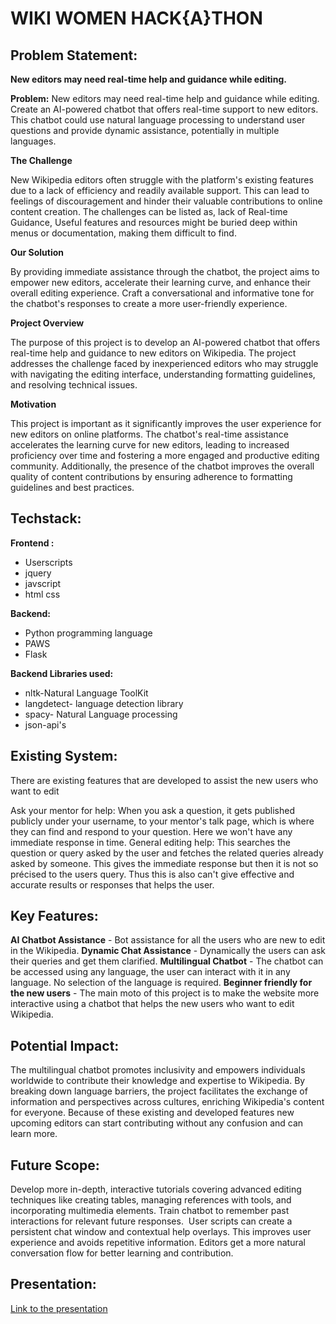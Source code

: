 # WIKI WOMEN HACK{A}THON

## **Problem Statement:**

**New editors may need real-time help and guidance while editing.**

**Problem:** New editors may need real-time help and guidance while editing. Create an AI-powered chatbot that offers real-time support to new editors. This chatbot could use natural language processing to understand user questions and provide dynamic assistance, potentially in multiple languages.

**The Challenge**

New Wikipedia editors often struggle with the platform's existing features due to a lack of efficiency and readily available support.
This can lead to feelings of discouragement and hinder their valuable contributions to online content creation.
The challenges can be listed as, lack of Real-time Guidance, Useful features and resources might be buried deep within menus or documentation, making them difficult to find.

**Our Solution**

By providing immediate assistance through the chatbot, the project aims to empower new editors, accelerate their learning curve, and enhance their overall editing experience.
Craft a conversational and informative tone for the chatbot's responses to create a more user-friendly experience.

**Project Overview**

The purpose of this project is to develop an AI-powered chatbot that offers real-time help and guidance to new editors on Wikipedia.
The project addresses the challenge faced by inexperienced editors who may struggle with navigating the editing interface, understanding formatting guidelines, and resolving technical issues.

**Motivation**

This project is important as it significantly improves the user experience for new editors on online platforms.
The chatbot's real-time assistance accelerates the learning curve for new editors, leading to increased proficiency over time and fostering a more engaged and productive editing community.
Additionally, the presence of the chatbot improves the overall quality of content contributions by ensuring adherence to formatting guidelines and best practices.

## **Techstack:**

**Frontend :**

- Userscripts
- jquery
- javscript
- html
css

**Backend:**

- Python programming language
- PAWS
- Flask

**Backend Libraries used:**

- nltk-Natural Language ToolKit
- langdetect- language detection library
- spacy- Natural Language processing
- json-api's

## **Existing System:**

There are existing features that are developed to assist the new users who want to edit

Ask your mentor for help: When you ask a question, it gets published publicly under your username, to your mentor's talk page, which is where they can find and respond to your question. Here we won't have any immediate response in time.
General editing help: This searches the question or query asked by the user and fetches the related queries already asked by someone. This gives the immediate response but then it is not so précised to the users query. Thus this is also can't give effective and accurate results or responses that helps the user.

## **Key Features:**

**AI Chatbot Assistance** - Bot assistance for all the users who are new to edit in the Wikipedia.
**Dynamic Chat Assistance** - Dynamically the users can ask their queries and get them clarified.
**Multilingual Chatbot** - The chatbot can be accessed using any language, the user can interact with it in any language. No selection of the language is required.
**Beginner friendly for the new users** - The main moto of this project is to make the website more interactive using a chatbot that helps the new users who want to edit Wikipedia.

## **Potential Impact:**

The multilingual chatbot promotes inclusivity and empowers individuals worldwide to contribute their knowledge and expertise to Wikipedia.
By breaking down language barriers, the project facilitates the exchange of information and perspectives across cultures, enriching Wikipedia's content for everyone.
Because of these existing and developed features new upcoming editors can start contributing without any confusion and can learn more.

## **Future Scope:**

Develop more in-depth, interactive tutorials covering advanced editing techniques like creating tables, managing references with tools, and incorporating multimedia elements.
Train chatbot to remember past interactions for relevant future responses.  User scripts can create a persistent chat window and contextual help overlays. This improves user experience and avoids repetitive information. Editors get a more natural conversation flow for better learning and contribution.

## **Presentation:**

[Link to the presentation](https://www.canva.com/design/DAF-_PqnNJI/Dr-EUQCYtOp65mK2Uvogpg/view)
